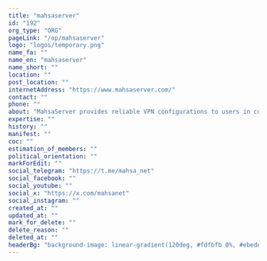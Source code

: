 ```yaml
---
title: "mahsaserver"
id: "192"
org_type: "ORG"
pageLink: "/op/mahsaserver"
logo: "logos/temporary.png"
name_fa: ""
name_en: "mahsaserver"
name_short: ""
location: ""
post_location: ""
internetAddress: "https://www.mahsaserver.com/"
contact: ""
phone: ""
about: "MahsaServer provides reliable VPN configurations to users in countries with censored internet. This helps users have free expression, knowledge sharing, and connectivity. MahsaServer collects VPN configurations from various sources, including user contributions. They use the MahsaNG app to dynamically maintain, test, and collect these configurations. MahsaServer prioritizes user privacy through encryption and strict security practices."
expertise: ""
history: ""
manifest: ""
coc: ""
estimation_of_members: ""
political_orientation: ""
markForEdit: ""
social_telegram: "https://t.me/mahsa_net"
social_facebook: ""
social_youtube: ""
social_x: "https://x.com/mahsanet"
social_instagram: ""
created_at: ""
updated_at: ""
mark_for_delete: ""
delete_reason: ""
deleted_at: ""
headerBg: "background-image: linear-gradient(120deg, #fdfbfb 0%, #ebedee 100%);"
---
```


